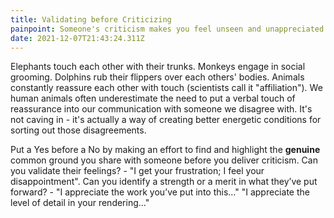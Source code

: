 ```yaml
---
title: Validating before Criticizing
painpoint: Someone's criticism makes you feel unseen and unappreciated
date: 2021-12-07T21:43:24.311Z
---
```

Elephants touch each other with their trunks. Monkeys engage in social grooming. Dolphins rub their flippers over each others' bodies. Animals constantly reassure each other with touch (scientists call it "affiliation"). We human animals often underestimate the need to put a verbal touch of reassurance into our communication with someone we disagree with. It's not caving in - it's actually a way of creating better energetic conditions for sorting out those disagreements. 

Put a Yes before a No by making an effort to find and highlight the **genuine** common ground you share with someone before you deliver criticism. Can you validate their feelings? - "I get your frustration; I feel your disappointment". Can you identify a strength or a merit in what they’ve put forward? - "I appreciate the work you’ve put into this…" "I appreciate the level of detail in your rendering…"